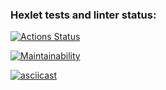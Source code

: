 ### Hexlet tests and linter status:
[![Actions Status](https://github.com/DrStopor/java-project-61/actions/workflows/hexlet-check.yml/badge.svg)](https://github.com/DrStopor/java-project-61/actions)

[![Maintainability](https://api.codeclimate.com/v1/badges/a215746f185c2f4021af/maintainability)](https://codeclimate.com/github/DrStopor/java-project-61/maintainability)

[![asciicast](https://asciinema.org/a/629769.svg)](https://asciinema.org/a/629769)